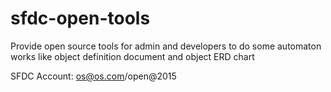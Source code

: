 # sfdc-open-tools
Provide open source tools for admin and developers to do some automaton works like object definition document and object ERD chart

SFDC Account:
os@os.com/open@2015
